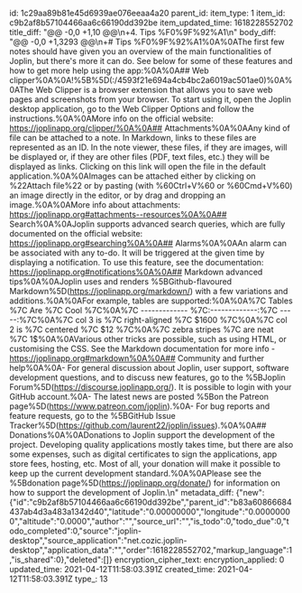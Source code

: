 id: 1c29aa89b81e45d6939ae076eeaa4a20
parent_id: 
item_type: 1
item_id: c9b2af8b57104466aa6c66190dd392be
item_updated_time: 1618228552702
title_diff: "@@ -0,0 +1,10 @@\\n+4. Tips %F0%9F%92%A1\\n"
body_diff: "@@ -0,0 +1,3293 @@\\n+# Tips %F0%9F%92%A1%0A%0AThe first few notes should have given you an overview of the main functionalities of Joplin, but there's more it can do. See below for some of these features and how to get more help using the app:%0A%0A## Web clipper%0A%0A!%5B%5D(:/4593f21e694a4cb4bc2a6019ac501ae0)%0A%0AThe Web Clipper is a browser extension that allows you to save web pages and screenshots from your browser. To start using it, open the Joplin desktop application, go to the Web Clipper Options and follow the instructions.%0A%0AMore info on the official website: https://joplinapp.org/clipper/%0A%0A## Attachments%0A%0AAny kind of file can be attached to a note. In Markdown, links to these files are represented as an ID. In the note viewer, these files, if they are images, will be displayed or, if they are other files (PDF, text files, etc.) they will be displayed as links. Clicking on this link will open the file in the default application.%0A%0AImages can be attached either by clicking on %22Attach file%22 or by pasting (with %60Ctrl+V%60 or %60Cmd+V%60) an image directly in the editor, or by drag and dropping an image.%0A%0AMore info about attachments: https://joplinapp.org#attachments--resources%0A%0A## Search%0A%0AJoplin supports advanced search queries, which are fully documented on the official website: https://joplinapp.org#searching%0A%0A## Alarms%0A%0AAn alarm can be associated with any to-do. It will be triggered at the given time by displaying a notification. To use this feature, see the documentation: https://joplinapp.org#notifications%0A%0A## Markdown advanced tips%0A%0AJoplin uses and renders %5BGithub-flavoured Markdown%5D(https://joplinapp.org/markdown/) with a few variations and additions.%0A%0AFor example, tables are supported:%0A%0A%7C Tables        %7C Are           %7C Cool  %7C%0A%7C ------------- %7C:-------------:%7C -----:%7C%0A%7C col 3 is      %7C right-aligned %7C $1600 %7C%0A%7C col 2 is      %7C centered      %7C   $12 %7C%0A%7C zebra stripes %7C are neat      %7C    $1 %7C%0A%0AYou can also create lists of checkboxes. These checkboxes can be ticked directly in the viewer, or by adding an %22x%22 inside:%0A%0A- %5B %5D Milk%0A- %5B %5D Eggs%0A- %5Bx%5D Beer%0A%0AMath expressions can be added using the %5BKaTeX notation%5D(https://khan.github.io/KaTeX/):%0A%0A$$%0Af(x) = %5Cint_%7B-%5Cinfty%7D%5E%5Cinfty%0A    %5Chat f(%5Cxi)%5C,e%5E%7B2 %5Cpi i %5Cxi x%7D%0A    %5C,d%5Cxi%0A$$%0A%0AVarious other tricks are possible, such as using HTML, or customising the CSS. See the Markdown documentation for more info - https://joplinapp.org#markdown%0A%0A## Community and further help%0A%0A- For general discussion about Joplin, user support, software development questions, and to discuss new features, go to the %5BJoplin Forum%5D(https://discourse.joplinapp.org/). It is possible to login with your GitHub account.%0A- The latest news are posted %5Bon the Patreon page%5D(https://www.patreon.com/joplin).%0A- For bug reports and feature requests, go to the %5BGitHub Issue Tracker%5D(https://github.com/laurent22/joplin/issues).%0A%0A## Donations%0A%0ADonations to Joplin support the development of the project. Developing quality applications mostly takes time, but there are also some expenses, such as digital certificates to sign the applications, app store fees, hosting, etc. Most of all, your donation will make it possible to keep up the current development standard.%0A%0APlease see the %5Bdonation page%5D(https://joplinapp.org/donate/) for information on how to support the development of Joplin.\\n"
metadata_diff: {"new":{"id":"c9b2af8b57104466aa6c66190dd392be","parent_id":"b83a60866684437ab4d3a483a1342d40","latitude":"0.00000000","longitude":"0.00000000","altitude":"0.0000","author":"","source_url":"","is_todo":0,"todo_due":0,"todo_completed":0,"source":"joplin-desktop","source_application":"net.cozic.joplin-desktop","application_data":"","order":1618228552702,"markup_language":1,"is_shared":0},"deleted":[]}
encryption_cipher_text: 
encryption_applied: 0
updated_time: 2021-04-12T11:58:03.391Z
created_time: 2021-04-12T11:58:03.391Z
type_: 13